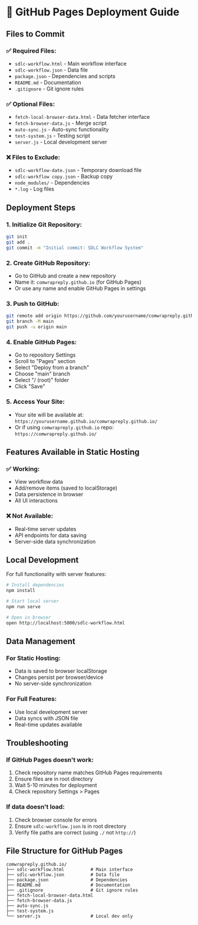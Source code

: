 # 🚀 GitHub Pages Deployment Guide

## Files to Commit

### ✅ **Required Files:**
- `sdlc-workflow.html` - Main workflow interface
- `sdlc-workflow.json` - Data file
- `package.json` - Dependencies and scripts
- `README.md` - Documentation
- `.gitignore` - Git ignore rules

### ✅ **Optional Files:**
- `fetch-local-browser-data.html` - Data fetcher interface
- `fetch-browser-data.js` - Merge script
- `auto-sync.js` - Auto-sync functionality
- `test-system.js` - Testing script
- `server.js` - Local development server

### ❌ **Files to Exclude:**
- `sdlc-workflow-date.json` - Temporary download file
- `sdlc-workflow copy.json` - Backup copy
- `node_modules/` - Dependencies
- `*.log` - Log files

## Deployment Steps

### 1. **Initialize Git Repository:**
```bash
git init
git add .
git commit -m "Initial commit: SDLC Workflow System"
```

### 2. **Create GitHub Repository:**
- Go to GitHub and create a new repository
- Name it: `comwrapreply.github.io` (for GitHub Pages)
- Or use any name and enable GitHub Pages in settings

### 3. **Push to GitHub:**
```bash
git remote add origin https://github.com/yourusername/comwrapreply.github.io.git
git branch -M main
git push -u origin main
```

### 4. **Enable GitHub Pages:**
- Go to repository Settings
- Scroll to "Pages" section
- Select "Deploy from a branch"
- Choose "main" branch
- Select "/ (root)" folder
- Click "Save"

### 5. **Access Your Site:**
- Your site will be available at: `https://yourusername.github.io/comwrapreply.github.io/`
- Or if using `comwrapreply.github.io` repo: `https://comwrapreply.github.io/`

## Features Available in Static Hosting

### ✅ **Working:**
- View workflow data
- Add/remove items (saved to localStorage)
- Data persistence in browser
- All UI interactions

### ❌ **Not Available:**
- Real-time server updates
- API endpoints for data saving
- Server-side data synchronization

## Local Development

For full functionality with server features:

```bash
# Install dependencies
npm install

# Start local server
npm run serve

# Open in browser
open http://localhost:5000/sdlc-workflow.html
```

## Data Management

### **For Static Hosting:**
- Data is saved to browser localStorage
- Changes persist per browser/device
- No server-side synchronization

### **For Full Features:**
- Use local development server
- Data syncs with JSON file
- Real-time updates available

## Troubleshooting

### **If GitHub Pages doesn't work:**
1. Check repository name matches GitHub Pages requirements
2. Ensure files are in root directory
3. Wait 5-10 minutes for deployment
4. Check repository Settings > Pages

### **If data doesn't load:**
1. Check browser console for errors
2. Ensure `sdlc-workflow.json` is in root directory
3. Verify file paths are correct (using `./` not `http://`)

## File Structure for GitHub Pages

```
comwrapreply.github.io/
├── sdlc-workflow.html          # Main interface
├── sdlc-workflow.json          # Data file
├── package.json                # Dependencies
├── README.md                   # Documentation
├── .gitignore                  # Git ignore rules
├── fetch-local-browser-data.html
├── fetch-browser-data.js
├── auto-sync.js
├── test-system.js
└── server.js                   # Local dev only
```

